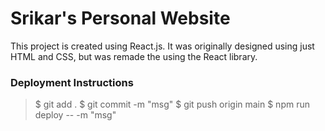 # Srikar's Personal Website

This project is created using React.js. It was originally designed using just HTML and CSS, but was remade the using the React library.

### Deployment Instructions
> $ git add .
> $ git commit -m "msg"
> $ git push origin main
> $ npm run deploy -- -m "msg"